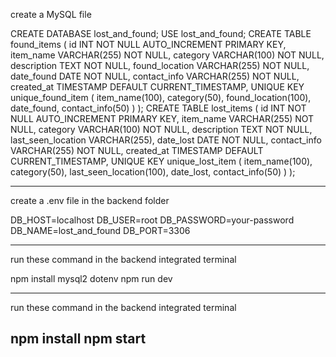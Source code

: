 create a MySQL file

CREATE DATABASE lost_and_found;
USE lost_and_found;
CREATE TABLE found_items (
  id INT NOT NULL AUTO_INCREMENT PRIMARY KEY,
  item_name VARCHAR(255) NOT NULL,
  category VARCHAR(100) NOT NULL,
  description TEXT NOT NULL,
  found_location VARCHAR(255) NOT NULL,
  date_found DATE NOT NULL,
  contact_info VARCHAR(255) NOT NULL,
  created_at TIMESTAMP DEFAULT CURRENT_TIMESTAMP,
  UNIQUE KEY unique_found_item (
    item_name(100),
    category(50),
    found_location(100),
    date_found,
    contact_info(50)
  )
);
CREATE TABLE lost_items (
  id INT NOT NULL AUTO_INCREMENT PRIMARY KEY,
  item_name VARCHAR(255) NOT NULL,
  category VARCHAR(100) NOT NULL,
  description TEXT NOT NULL,
  last_seen_location VARCHAR(255),
  date_lost DATE NOT NULL,
  contact_info VARCHAR(255) NOT NULL,
  created_at TIMESTAMP DEFAULT CURRENT_TIMESTAMP,
  UNIQUE KEY unique_lost_item (
    item_name(100),
    category(50),
    last_seen_location(100),
    date_lost,
    contact_info(50)
  )
);

---------------------------------------------------------
create a .env file in the backend folder

DB_HOST=localhost
DB_USER=root
DB_PASSWORD=your-password
DB_NAME=lost_and_found
DB_PORT=3306

---------------------------------------------------------
run these command in the backend integrated terminal

npm install mysql2 dotenv
npm run dev

---------------------------------------------------------
run these command in the backend integrated terminal

npm install
npm start
---------------------------------------------------------
